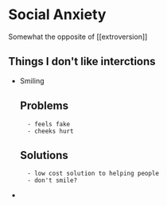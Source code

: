 # Social Anxiety

Somewhat the opposite of [[extroversion]]


## Things I don't like interctions
- Smiling
	## Problems
		- feels fake
		- cheeks hurt
	## Solutions
		- low cost solution to helping people
		- don't smile?
- 
